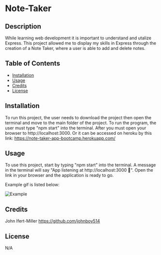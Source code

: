 # Note-Taker

## Description

While learning web development it is important to understand and utalize Express.
This project allowed me to display my skills in Express through the creation of a Note Taker, where
a user is able to add and delete notes.

## Table of Contents

- [Installation](#installation)
- [Usage](#usage)
- [Credits](#credits)
- [License](#license)

## Installation

To run this project, the user needs to download the project then open the terminal and move to the main folder of the project. To run the program, the user must type "npm start" into the terminal. After you must open your browser to
http://localhost:3000. Or it can be accessed on heroku by this link: https://note-taker-app-bootcamp.herokuapp.com/

## Usage

To use this project, start by typing "npm start" into the terminal. A message in the terminal will say "App listening at http://localhost:3000 🚀". Open the link in your browser and the application is ready to go.

Example gif is listed below:

![Example](images/example.gif)

## Credits

John Ifert-Miller https://github.com/johnboy514

## License

N/A